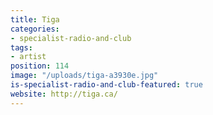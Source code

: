 ```yaml
---
title: Tiga
categories:
- specialist-radio-and-club
tags:
- artist
position: 114
image: "/uploads/tiga-a3930e.jpg"
is-specialist-radio-and-club-featured: true
website: http://tiga.ca/
---
```


